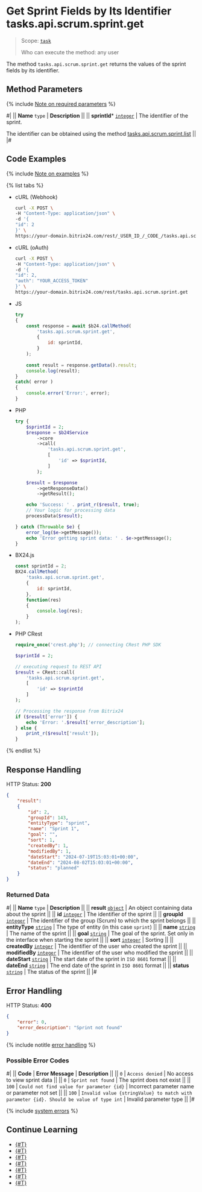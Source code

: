 # Get Sprint Fields by Its Identifier tasks.api.scrum.sprint.get

> Scope: [`task`](../../../scopes/permissions.md)
>
> Who can execute the method: any user

The method `tasks.api.scrum.sprint.get` returns the values of the sprint fields by its identifier.

## Method Parameters

{% include [Note on required parameters](../../../../_includes/required.md) %}

#|
|| **Name**
`type` | **Description** ||
|| **sprintId*** 
[`integer`](../../../data-types.md) | The identifier of the sprint. 

The identifier can be obtained using the method [tasks.api.scrum.sprint.list](./tasks-api-scrum-sprint-list.md) ||
|#

## Code Examples

{% include [Note on examples](../../../../_includes/examples.md) %}

{% list tabs %}

- cURL (Webhook)

    ```bash
    curl -X POST \
    -H "Content-Type: application/json" \
    -d '{
    "id": 2
    }' \
    https://your-domain.bitrix24.com/rest/_USER_ID_/_CODE_/tasks.api.scrum.sprint.get
    ```

- cURL (oAuth)

    ```bash
    curl -X POST \
    -H "Content-Type: application/json" \
    -d '{
    "id": 2,
    "auth": "YOUR_ACCESS_TOKEN"
    }' \
    https://your-domain.bitrix24.com/rest/tasks.api.scrum.sprint.get
    ```    

- JS

    ```js
    try
    {
    	const response = await $b24.callMethod(
    		'tasks.api.scrum.sprint.get',
    		{
    			id: sprintId,
    		}
    	);
    	
    	const result = response.getData().result;
    	console.log(result);
    }
    catch( error )
    {
    	console.error('Error:', error);
    }
    ```

- PHP

    ```php
    try {
        $sprintId = 2;
        $response = $b24Service
            ->core
            ->call(
                'tasks.api.scrum.sprint.get',
                [
                    'id' => $sprintId,
                ]
            );
    
        $result = $response
            ->getResponseData()
            ->getResult();
    
        echo 'Success: ' . print_r($result, true);
        // Your logic for processing data
        processData($result);
    
    } catch (Throwable $e) {
        error_log($e->getMessage());
        echo 'Error getting sprint data: ' . $e->getMessage();
    }
    ```

- BX24.js

    ```js
    const sprintId = 2;
    BX24.callMethod(
        'tasks.api.scrum.sprint.get',
        {
            id: sprintId,
        },
        function(res)
        {
            console.log(res);
        }
    );
    ```

- PHP CRest

    ```php
    require_once('crest.php'); // connecting CRest PHP SDK

    $sprintId = 2;

    // executing request to REST API
    $result = CRest::call(
        'tasks.api.scrum.sprint.get',
        [
            'id' => $sprintId
        ]
    );

    // Processing the response from Bitrix24
    if ($result['error']) {
        echo 'Error: '.$result['error_description'];
    } else {
        print_r($result['result']);
    }
    ```

{% endlist %}

## Response Handling

HTTP Status: **200**

```json
{
    "result":
    {
        "id": 2,
        "groupId": 143,
        "entityType": "sprint",
        "name": "Sprint 1",
        "goal": "",
        "sort": 1,
        "createdBy": 1,
        "modifiedBy": 1,
        "dateStart": "2024-07-19T15:03:01+00:00",
        "dateEnd": "2024-08-02T15:03:01+00:00",
        "status": "planned"
    }
}
```

### Returned Data

#|
|| **Name**
`type` | **Description** ||
|| **result** 
[`object`](../../../data-types.md) | An object containing data about the sprint ||
|| **id** 
[`integer`](../../../data-types.md) | The identifier of the sprint ||
|| **groupId** 
[`integer`](../../../data-types.md) | The identifier of the group (Scrum) to which the sprint belongs ||
|| **entityType** 
[`string`](../../../data-types.md) | The type of entity (in this case `sprint`) ||
|| **name** 
[`string`](../../../data-types.md) | The name of the sprint ||
|| **goal** 
[`string`](../../../data-types.md) | The goal of the sprint. Set only in the interface when starting the sprint ||
|| **sort** 
[`integer`](../../../data-types.md) | Sorting ||
|| **createdBy** 
[`integer`](../../../data-types.md) | The identifier of the user who created the sprint ||
|| **modifiedBy** 
[`integer`](../../../data-types.md) | The identifier of the user who modified the sprint ||
|| **dateStart** 
[`string`](../../../data-types.md) | The start date of the sprint in `ISO 8601` format ||
|| **dateEnd** 
[`string`](../../../data-types.md) | The end date of the sprint in `ISO 8601` format ||
|| **status** 
[`string`](../../../data-types.md) | The status of the sprint ||
|#

## Error Handling

HTTP Status: **400**

```json
{
    "error": 0,
    "error_description": "Sprint not found"
}
```

{% include notitle [error handling](../../../../_includes/error-info.md) %}

### Possible Error Codes

#|
|| **Code** | **Error Message** | **Description** ||
|| `0` | `Access denied` | No access to view sprint data ||
|| `0` | `Sprint not found` | The sprint does not exist ||
|| `100` | `Could not find value for parameter {id}` | Incorrect parameter name or parameter not set ||
|| `100` | `Invalid value {stringValue} to match with parameter {id}. Should be value of type int` | Invalid parameter type ||
|#

{% include [system errors](../../../../_includes/system-errors.md) %}

## Continue Learning

- [{#T}](./tasks-api-scrum-sprint-add.md)
- [{#T}](./tasks-api-scrum-sprint-update.md)
- [{#T}](./tasks-api-scrum-sprint-start.md)
- [{#T}](./tasks-api-scrum-sprint-complete.md)
- [{#T}](./tasks-api-scrum-sprint-list.md)
- [{#T}](./tasks-api-scrum-sprint-delete.md)
- [{#T}](./tasks-api-scrum-sprint-get-fields.md)